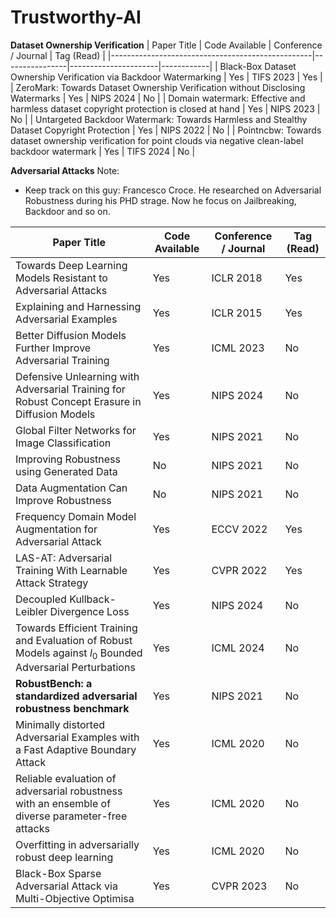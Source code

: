 # Trustworthy-AI

**Dataset Ownership Verification**
| Paper Title                                      | Code Available | Conference / Journal | Tag (Read) |
|--------------------------------------------------|----------------|----------------------|------------|
| Black-Box Dataset Ownership Verification via Backdoor Watermarking  | Yes            | TIFS 2023           | Yes          |
| ZeroMark: Towards Dataset Ownership Verification without Disclosing Watermarks | Yes             | NIPS 2024        | No          |
| Domain watermark: Effective and harmless dataset copyright protection is closed at hand | Yes | NIPS 2023 | No |
| Untargeted Backdoor Watermark: Towards Harmless and Stealthy Dataset Copyright Protection | Yes | NIPS 2022 | No |
| Pointncbw: Towards dataset ownership verification for point clouds via negative clean-label backdoor watermark | Yes | TIFS 2024 | No |

**Adversarial Attacks**
Note:
- Keep track on this guy: Francesco Croce. He researched on Adversarial Robustness during his PHD strage. Now he focus on Jailbreaking, Backdoor and so on.


| Paper Title                                      | Code Available | Conference / Journal | Tag (Read) |
|--------------------------------------------------|----------------|----------------------|------------|
| Towards Deep Learning Models Resistant to Adversarial Attacks  | Yes            | ICLR 2018           | Yes          |
| Explaining and Harnessing Adversarial Examples | Yes | ICLR 2015 | Yes |
| Better Diffusion Models Further Improve Adversarial Training | Yes | ICML 2023 | No |
| Defensive Unlearning with Adversarial Training for Robust Concept Erasure in Diffusion Models | Yes | NIPS 2024 | No |
| Global Filter Networks for Image Classification | Yes | NIPS 2021 | No |
| Improving Robustness using Generated Data | No | NIPS 2021 | No |
| Data Augmentation Can Improve Robustness | No | NIPS 2021 | No |
| Frequency Domain Model Augmentation for Adversarial Attack | Yes | ECCV 2022 | Yes |
| LAS-AT: Adversarial Training With Learnable Attack Strategy | Yes | CVPR 2022 | Yes |
| Decoupled Kullback-Leibler Divergence Loss | Yes | NIPS 2024 | No |
| Towards Efficient Training and Evaluation of Robust Models against $l_0$ Bounded Adversarial Perturbations | Yes | ICML 2024 | No |
| **RobustBench: a standardized adversarial robustness benchmark** | Yes | NIPS 2021 | No |
| Minimally distorted Adversarial Examples with a Fast Adaptive Boundary Attack | Yes | ICML 2020 | No |
| Reliable evaluation of adversarial robustness with an ensemble of diverse parameter-free attacks | Yes | ICML 2020 | No |
| Overfitting in adversarially robust deep learning | Yes | ICML 2020 | No |
| Black-Box Sparse Adversarial Attack via Multi-Objective Optimisa | Yes | CVPR 2023 | No|







